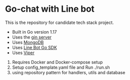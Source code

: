 # Go-chat with Line bot

This is the repository for candidate tech stack project.

- Built in Go version 1.17
- Uses the [gin server](https://github.com/go-chi/chi)
- Uses [MongoDB](https://github.com/mongodb/mongo-go-driver)
- Uses [Line Bot Go SDK](https://github.com/line/line-bot-sdk-go) 
- Uses [Viper](https://github.com/spf13/viper)

1. Requires Docker and Docker-compose setup
2. Setup config_template.yaml file and Run ./run.sh
3. using repository pattern for handlers, utils and database